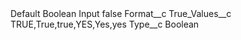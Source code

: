<?xml version="1.0" encoding="UTF-8"?>
<CustomMetadata xmlns="http://soap.sforce.com/2006/04/metadata" xmlns:xsi="http://www.w3.org/2001/XMLSchema-instance" xmlns:xsd="http://www.w3.org/2001/XMLSchema">
    <label>Default Boolean Input</label>
    <protected>false</protected>
    <values>
        <field>Format__c</field>
        <value xsi:nil="true"/>
    </values>
    <values>
        <field>True_Values__c</field>
        <value xsi:type="xsd:string">TRUE,True,true,YES,Yes,yes</value>
    </values>
    <values>
        <field>Type__c</field>
        <value xsi:type="xsd:string">Boolean</value>
    </values>
</CustomMetadata>
